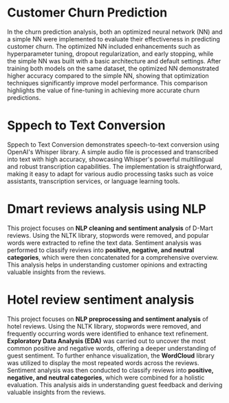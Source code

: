 # Customer Churn Prediction
In the churn prediction analysis, both an optimized neural network (NN) and a simple NN were implemented to evaluate their effectiveness in predicting customer churn. The optimized NN included enhancements such as hyperparameter tuning, dropout regularization, and early stopping, while the simple NN was built with a basic architecture and default settings. After training both models on the same dataset, the optimized NN demonstrated higher accuracy compared to the simple NN, showing that optimization techniques significantly improve model performance. This comparison highlights the value of fine-tuning in achieving more accurate churn predictions.
# Sppech to Text Conversion
Sppech to Text Conversion demonstrates speech-to-text conversion using OpenAI's Whisper library. A simple audio file is processed and transcribed into text with high accuracy, showcasing Whisper's powerful multilingual and robust transcription capabilities. The implementation is straightforward, making it easy to adapt for various audio processing tasks such as voice assistants, transcription services, or language learning tools.
# Dmart reviews analysis using NLP
This project focuses on **NLP cleaning and sentiment analysis** of D-Mart reviews. Using the NLTK library, stopwords were removed, and popular words were extracted to refine the text data. Sentiment analysis was performed to classify reviews into **positive, negative, and neutral categories**, which were then concatenated for a comprehensive overview. This analysis helps in understanding customer opinions and extracting valuable insights from the reviews.
# Hotel review sentiment analysis
This project focuses on **NLP preprocessing and sentiment analysis** of hotel reviews. Using the NLTK library, stopwords were removed, and frequently occurring words were identified to enhance text refinement. **Exploratory Data Analysis (EDA)** was carried out to uncover the most common positive and negative words, offering a deeper understanding of guest sentiment. To further enhance visualization, the **WordCloud** library was utilized to display the most repeated words across the reviews. Sentiment analysis was then conducted to classify reviews into **positive, negative, and neutral categories**, which were combined for a holistic evaluation. This analysis aids in understanding guest feedback and deriving valuable insights from the reviews.




